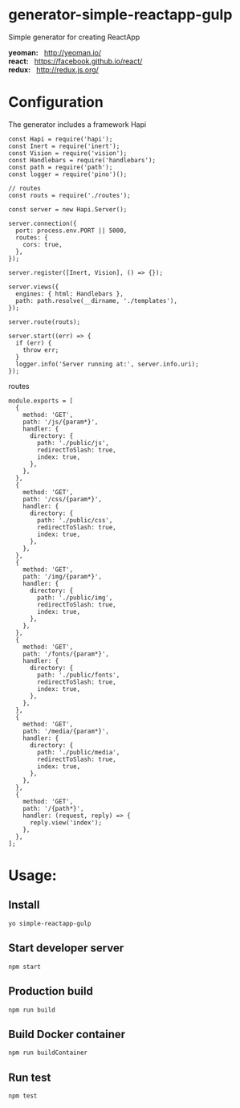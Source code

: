 # generator-simple-reactapp-gulp
Simple generator for creating ReactApp

__yeoman:__ &nbsp; http://yeoman.io/ <br>
__react:__ &nbsp; https://facebook.github.io/react/ <br>
__redux:__ &nbsp; http://redux.js.org/

# Configuration
The generator includes a framework Hapi

```
const Hapi = require('hapi');
const Inert = require('inert');
const Vision = require('vision');
const Handlebars = require('handlebars');
const path = require('path');
const logger = require('pino')();

// routes
const routs = require('./routes');

const server = new Hapi.Server();

server.connection({
  port: process.env.PORT || 5000,
  routes: {
    cors: true,
  },
});

server.register([Inert, Vision], () => {});

server.views({
  engines: { html: Handlebars },
  path: path.resolve(__dirname, './templates'),
});

server.route(routs);

server.start((err) => {
  if (err) {
    throw err;
  }
  logger.info('Server running at:', server.info.uri);
});

```
routes

```
module.exports = [
  {
    method: 'GET',
    path: '/js/{param*}',
    handler: {
      directory: {
        path: './public/js',
        redirectToSlash: true,
        index: true,
      },
    },
  },
  {
    method: 'GET',
    path: '/css/{param*}',
    handler: {
      directory: {
        path: './public/css',
        redirectToSlash: true,
        index: true,
      },
    },
  },
  {
    method: 'GET',
    path: '/img/{param*}',
    handler: {
      directory: {
        path: './public/img',
        redirectToSlash: true,
        index: true,
      },
    },
  },
  {
    method: 'GET',
    path: '/fonts/{param*}',
    handler: {
      directory: {
        path: './public/fonts',
        redirectToSlash: true,
        index: true,
      },
    },
  },
  {
    method: 'GET',
    path: '/media/{param*}',
    handler: {
      directory: {
        path: './public/media',
        redirectToSlash: true,
        index: true,
      },
    },
  },
  {
    method: 'GET',
    path: '/{path*}',
    handler: (request, reply) => {
      reply.view('index');
    },
  },
];
```

# Usage:

## Install

```
yo simple-reactapp-gulp
```

## Start developer server
```
npm start
```

## Production build
```
npm run build
```

## Build Docker container
```
npm run buildContainer
```

## Run test
```
npm test
```
